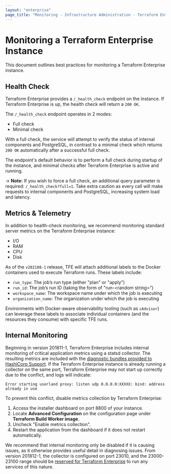 ```yaml
---
layout: "enterprise"
page_title: "Monitoring - Infrastructure Administration - Terraform Enterprise"
---
```


# Monitoring a Terraform Enterprise Instance

This document outlines best practices for monitoring a Terraform Enterprise instance.

## Health Check

Terraform Enterprise provides a `/_health_check` endpoint on the instance. If Terraform Enterprise is up, the health check will return a `200 OK`.

The `/_health_check` endpoint operates in 2 modes:

- Full check
- Minimal check

With a full check, the service will attempt to verify the status of internal components and PostgreSQL, in contrast to a minimal check which returns `200 OK` automatically after a successful full check.

The endpoint's default behavior is to perform a full check during startup of the instance, and minimal checks after Terraform Enterprise is active and running.

-> **Note:** If you wish to force a full check, an additional query parameter is required: `/_health_check?full=1`. Take extra caution as every call will make requests to internal components and PostgreSQL, increasing system load and latency.

## Metrics & Telemetry

In addition to health-check monitoring, we recommend monitoring standard server metrics on the Terraform Enterprise instance:

- I/O
- RAM
- CPU
- Disk

As of the `v202108-1` release, TFE will attach additional labels to the Docker containers used to execute Terraform runs. These labels include:

* `run_type`: The job’s run type (either "plan" or "apply")
* `run_id`: The job’s run ID (taking the form of "run-&lt;random string&gt;")
* `workspace_name`: The workspace name under which the job is executing
* `organization_name`: The organization under which the job is executing

Environments with Docker-aware observability tooling (such as `cAdvisor`) can leverage these labels to associate individual containers (and the resources they consume) with specific TFE runs.

## Internal Monitoring

Beginning in version 201811-1, Terraform Enterprise includes internal monitoring of critical application metrics using a statsd collector. The resulting metrics are included with the [diagnostic bundles provided to HashiCorp Support](../support/index.html). If the Terraform Enterprise instance is already running a collector on the same port, Terraform Enterprise may not start up correctly due to the conflict, and logs will indicate:

```
Error starting userland proxy: listen udp 0.0.0.0:XXXXX: bind: address already in use
```

To prevent this conflict, disable metrics collection by Terraform Enterprise:

1. Access the installer dashboard on port 8800 of your instance.
2. Locate **Advanced Configuration** on the configuration page under **Terraform Build Worker image**.
3. Uncheck "Enable metrics collection".
4. Restart the application from the dashboard if it does not restart automatically.

We recommend that internal monitoring only be disabled if it is causing issues, as it otherwise provides useful detail in diagnosing issues. From version 201812-1, the collector is configured on port 23010, and the 23000-23100 range should be [reserved for Terraform Enterprise](../before-installing/network-requirements.html) to run any services of this nature.
